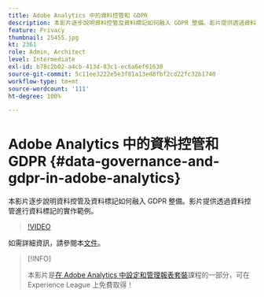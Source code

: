 ```yaml
---
title: Adobe Analytics 中的資料控管和 GDPR
description: 本影片逐步說明資料控管及資料標記如何融入 GDPR 整備。影片提供透過資料控管進行資料標記的實作範例。
feature: Privacy
thumbnail: 25455.jpg
kt: 2361
role: Admin, Architect
level: Intermediate
exl-id: b78c2b02-a4cb-413d-83c1-ec6a6ef61630
source-git-commit: 5c11ee3222e5e3f81a13ed8fbf2cd22fc32b1740
workflow-type: tm+mt
source-wordcount: '111'
ht-degree: 100%

---
```


# Adobe Analytics 中的資料控管和 GDPR {#data-governance-and-gdpr-in-adobe-analytics}

本影片逐步說明資料控管及資料標記如何融入 GDPR 整備。影片提供透過資料控管進行資料標記的實作範例。

>[!VIDEO](https://video.tv.adobe.com/v/25455/?quality=12)

如需詳細資訊，請參閱本[文件](https://experienceleague.adobe.com/docs/analytics/admin/data-governance/an-gdpr-overview.html?lang=zh-Hant)。

>[!INFO]
>
> 本影片是[在 Adobe Analytics 中設定和管理報表套裝](https://experienceleague.adobe.com/?recommended=Analytics-A-1-2021.1.administration)課程的一部分，可在 Experience League 上免費取得！